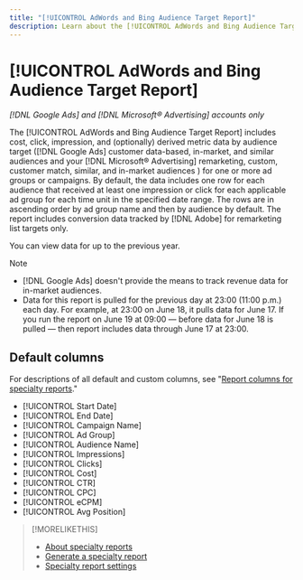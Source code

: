 ```yaml
---
title: "[!UICONTROL AdWords and Bing Audience Target Report]"
description: Learn about the [!UICONTROL AdWords and Bing Audience Target Report].
---
```

# [!UICONTROL AdWords and Bing Audience Target Report]

*[!DNL Google Ads] and [!DNL Microsoft® Advertising] accounts only*

The [!UICONTROL AdWords and Bing Audience Target Report] includes cost, click, impression, and (optionally) derived metric data by audience target ([!DNL Google Ads] customer data-based, in-market, and similar audiences and your [!DNL Microsoft® Advertising] remarketing, custom, customer match, similar, and in-market audiences ) for one or more ad groups or campaigns. By default, the data includes one row for each audience that received at least one impression or click for each applicable ad group for each time unit in the specified date range. The rows are in ascending order by ad group name and then by audience by default. The report includes conversion data tracked by [!DNL Adobe] for remarketing list targets only.

You can view data for up to the previous year.

>[!NOTE]
>
>* [!DNL Google Ads] doesn't provide the means to track revenue data for in-market audiences.
>* Data for this report is pulled for the previous day at 23:00 (11:00 p.m.) each day. For example, at 23:00 on June 18, it pulls data for June 17. If you run the report on June 19 at 09:00 &mdash; before data for June 18 is pulled &mdash; then report includes data through June 17 at 23:00.

## Default columns

For descriptions of all default and custom columns, see "[Report columns for specialty reports](specialty-report-columns.md)."

* [!UICONTROL Start Date]
* [!UICONTROL End Date]
* [!UICONTROL Campaign Name]
* [!UICONTROL Ad Group]
* [!UICONTROL Audience Name]
* [!UICONTROL Impressions]
* [!UICONTROL Clicks]
* [!UICONTROL Cost]
* [!UICONTROL CTR]
* [!UICONTROL CPC]
* [!UICONTROL eCPM]
* [!UICONTROL Avg Position]

>[!MORELIKETHIS]
>
>* [About specialty reports](specialty-report-about.md)
>* [Generate a specialty report](specialty-report-generate.md)
>* [Specialty report settings](specialty-report-settings.md)
